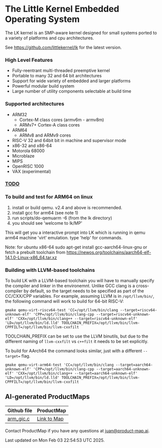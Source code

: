 # The Little Kernel Embedded Operating System

The LK kernel is an SMP-aware kernel designed for small systems ported to a variety of platforms and cpu architectures.

See https://github.com/littlekernel/lk for the latest version.

### High Level Features

- Fully-reentrant multi-threaded preemptive kernel
- Portable to many 32 and 64 bit architectures
- Support for wide variety of embedded and larger platforms
- Powerful modular build system
- Large number of utility components selectable at build time

### Supported architectures

- ARM32
  - Cortex-M class cores (armv6m - armv8m)
  - ARMv7+ Cortex-A class cores
- ARM64
  - ARMv8 and ARMv9 cores
- RISC-V 32 and 64bit bit in machine and supervisor mode
- x86-32 and x86-64
- Motorola 68000
- Microblaze
- MIPS
- OpenRISC 1000
- VAX (experimental)

### [TODO](docs/todo.md)

### To build and test for ARM64 on linux

1. install or build qemu. v2.4 and above is recommended.
2. install gcc for arm64 (see note 1)
3. run scripts/do-qemuarm -6  (from the lk directory)
4. you should see 'welcome to lk/MP'

This will get you a interactive prompt into LK which is running in qemu
arm64 machine 'virt' emulation. type 'help' for commands.

Note: for ubuntu x86-64
sudo apt-get install gcc-aarch64-linux-gnu
or fetch a prebuilt toolchain from
https://newos.org/toolchains/aarch64-elf-14.1.0-Linux-x86_64.tar.xz


### Building with LLVM-based toolchains

To build LK with a LLVM-based toolchain you will have to manually specify the compiler and linker in the environemnt.
Unlike GCC clang is a cross-compiler by default, so the target needs to be specified as part of the CC/CXX/CPP variables.
For example, assuming LLVM is in `/opt/llvm/bin/`, the following command will work to build for 64-bit RISC-V:

```
gmake qemu-virt-riscv64-test 'CC=/opt/llvm/bin/clang --target=riscv64-unknown-elf' 'CPP=/opt/llvm/bin/clang-cpp --target=riscv64-unknown-elf' 'CXX=/opt/llvm/bin/clang++ --target=riscv64-unknown-elf' 'LD=/opt/llvm/bin/ld.lld' TOOLCHAIN_PREFIX=/opt/llvm/bin/llvm- CPPFILT=/opt/llvm/bin/llvm-cxxfilt
```
TOOLCHAIN_PREFIX can be set to use the LLVM binutils, but due to the different naming of `llvm-cxxfilt` vs `c++filt` it needs to be set explicitly.

To build for AArch64 the command looks similar, just with a different `--target=` flag.
```
gmake qemu-virt-arm64-test 'CC=/opt/llvm/bin/clang --target=aarch64-unknown-elf' 'CPP=/opt/llvm/bin/clang-cpp --target=aarch64-unknown-elf' 'CXX=/opt/llvm/bin/clang++ --target=aarch64-unknown-elf' 'LD=/opt/llvm/bin/ld.lld' TOOLCHAIN_PREFIX=/opt/llvm/bin/llvm- CPPFILT=/opt/llvm/bin/llvm-cxxfilt
```
## AI-generated ProductMaps



| Github file | ProductMap |
|-------------|------------|
| [arm_gic.c](https://github.com/littlekernel/lk/blob/master/dev/interrupt/arm_gic/arm_gic.c) | [Link to Map](https://product-map.ai/app/public?url=https://github.com/littlekernel/lk/blob/master/dev/interrupt/arm_gic/arm_gic.c) |

Contact ProductMap if you have any questions at [juan@product-map.ai](juan@product-map.ai).

Last updated on Mon Feb 03 22:54:53 UTC 2025.
